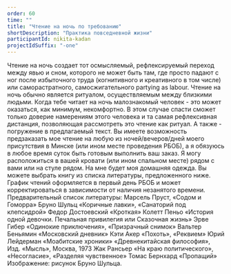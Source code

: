 ```yaml
---
order: 60
time: ""
title: "Чтение на ночь по требованию"
shortDescription: "Практика повседневной жизни"
participantId: nikita-kadan
projectIdSuffix: "-one"
---
```


Чтение на ночь создает тот осмысляемый, рефлексируемый переход между явью и сном, которого не может быть там, где просто падают с ног после избыточного труда (когнитивного и креативного в том числе) или саморастратного, самосжигательного partying as labour.
Чтение на ночь обычно является ритуалом, осуществляемым между близкими людьми. Когда тебе читает на ночь малознакомый человек - это может оказаться, как минимум, некомфортно. В этом случае спасти сможет только доверие намерениям этого человека и та самая рефлексивная дистанция, позволяющая рассмотреть это чтение как ритуал. А также - погружение в предлагаемый текст.
Вы имеете возможность предзаказать мое чтение на любую из ночей/вечеров/дней моего присутствия в Минске (или ином месте проведения РБОБ), а я обязуюсь в любое время суток быть готовым выполнить ваш заказ. Я могу расположиться в вашей кровати (или ином спальном месте) рядом с вами или на стуле рядом. На мне будет моя домашняя одежда. Вы можете выбрать книгу из списка литературы, предложенного ниже. График чтений оформляется в первый день РБОБ и может корректироваться в зависимости от наличия незанятого времени.  
Предварительный список литературы:
Марсель Пруст, «Содом и Гоморра»
Бруно Шульц «Коричные лавки», «Санаторий под клепсидрой»
Федор Достоевский «Кроткая»
Колетт Пеньо «История одной девочки. Печальная привилегия или Сказочная жизнь»
Эрве Гибер «Одинокие приключения», «Призрачный снимок» 
Вальтер Беньямин «Московский дневник»
Кэти Акер «Похоть», «Реквием»
Юрий Лейдерман «Моабитские хроники»
«Древнекитайская философия», Изд. «Мысль», Москва, 1973
Жак Рансьер «На краю политического», «Несогласие», «Разделяя чувственное»
Томас Бернхард «Пропащий»
Изображение: рисунок Бруно Шульца.
